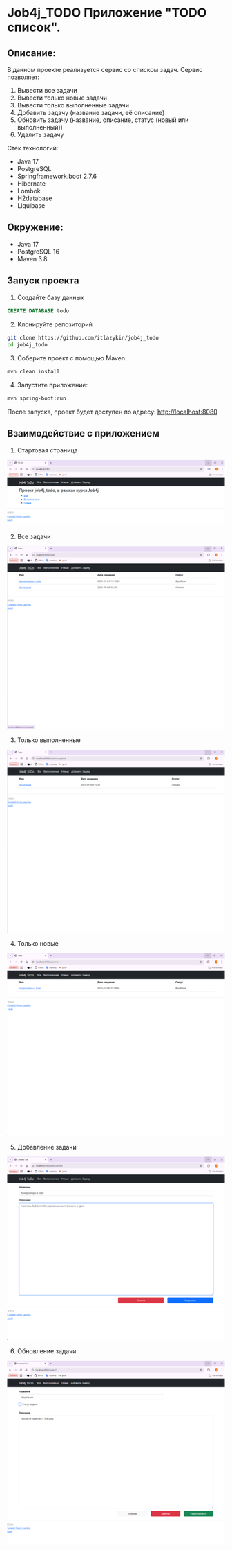 # Job4j_TODO Приложение "TODO список".

## Описание:
В данном проекте реализуется сервис со списком задач.
Сервис позволяет:
1. Вывести все задачи
2. Вывести только новые задачи
3. Вывести только выполненные задачи
4. Добавить задачу (название задачи, её описание)
5. Обновить задачу (название, описание, статус (новый или выполненный))
6. Удалить задачу

Стек технологий:
+ Java 17
+ PostgreSQL
+ Springframework.boot 2.7.6
+ Hibernate
+ Lombok
+ H2database
+ Liquibase

## Окружение:
- Java 17
- PostgreSQL 16
- Maven 3.8

## Запуск проекта
1. Создайте базу данных
``` sql
CREATE DATABASE todo
```

2. Клонируйте репозиторий
``` bash
git clone https://github.com/itlazykin/job4j_todo
cd job4j_todo
```

3. Соберите проект с помощью Maven:
``` bash
mvn clean install 
```

4. Запустите приложение:
``` bash
mvn spring-boot:run
```

После запуска, проект будет доступен по адресу: [http://localhost:8080](http://localhost:8080)

## Взаимодействие с приложением

1. Стартовая страница

![Стартовая страница](src/main/resources/templates/images/started.png)

2. Все задачи

![Все задачи](src/main/resources/templates/images/all.png)

3. Только выполненные

![Только выполненные](src/main/resources/templates/images/complete.png)

4. Только новые

![Только новые](src/main/resources/templates/images/new.png)

5. Добавление задачи

![Добавление задачи](src/main/resources/templates/images/addtask.png)

6. Обновление задачи

![Обновление задачи](src/main/resources/templates/images/editTask.png)
